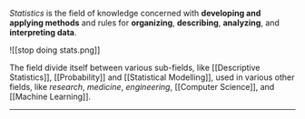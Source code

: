 *Statistics* is the field of knowledge concerned with **developing and applying methods** and rules for **organizing**, **describing**, **analyzing**, and **interpreting data**.

![[stop doing stats.png]]

The field divide itself between various sub-fields, like [[Descriptive Statistics]], [[Probability]] and [[Statistical Modelling]], used in various other fields, like *research*, *medicine*, *engineering*, [[Computer Science]], and [[Machine Learning]].
___